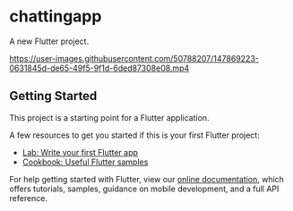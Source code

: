 # chattingapp

A new Flutter project.

https://user-images.githubusercontent.com/50788207/147869223-0631845d-de65-49f5-9f1d-6ded87308e08.mp4


## Getting Started

This project is a starting point for a Flutter application.

A few resources to get you started if this is your first Flutter project:

- [Lab: Write your first Flutter app](https://flutter.dev/docs/get-started/codelab)
- [Cookbook: Useful Flutter samples](https://flutter.dev/docs/cookbook)

For help getting started with Flutter, view our
[online documentation](https://flutter.dev/docs), which offers tutorials,
samples, guidance on mobile development, and a full API reference.
